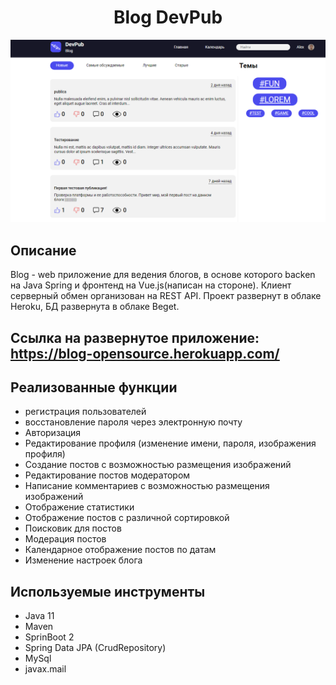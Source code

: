 <h1 align="center">Blog DevPub</h1>

![alt text](https://raw.githubusercontent.com/mrSvin/Spring_Blog/master/infoImage.PNG)

## Описание
Blog - web приложение для ведения блогов, в основе которого backen на Java Spring и фронтенд на Vue.js(написан на стороне). Клиент серверный обмен организован на REST API. Проект развернут в облаке Heroku, БД развернута в облаке Beget. 

## Ссылка на развернутое приложение: https://blog-opensource.herokuapp.com/

## Реализованные функции
- регистрация пользователей
- восстановление пароля через электронную почту
- Авторизация
- Редактирование профиля (изменение имени, пароля, изображения профиля)
- Создание постов с возможностью размещения изображений
- Редактирование постов модератором
- Написание комментариев с возможностью размещения изображений
- Отображение статистики
- Отображение постов с различной сортировкой
- Поисковик для постов 
- Модерация постов
- Календарное отображение постов по датам
- Изменение настроек блога

## Используемые инструменты
- Java 11
- Maven
- SprinBoot 2
- Spring Data JPA (CrudRepository)
- MySql
- javax.mail

